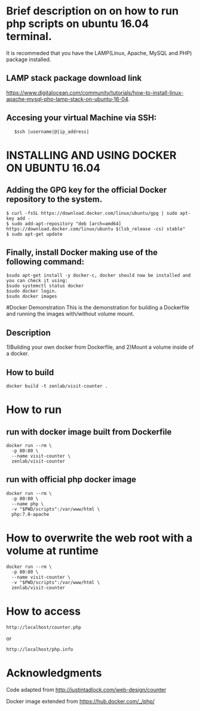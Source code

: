 # Brief description on on how to run php scripts on ubuntu 16.04 terminal.
It is recommeded that you have the LAMP(Linux, Apache, MySQL and PHP) package installed.
## LAMP stack package download link
   https://www.digitalocean.com/community/tutorials/how-to-install-linux-apache-mysql-php-lamp-stack-on-ubuntu-16-04.
## Accesing your virtual Machine via SSH:
```
   $ssh |username|@|ip_address|
   ```
# INSTALLING AND USING DOCKER ON UBUNTU 16.04
## Adding the GPG key for the official Docker repository to the system.
```
$ curl -fsSL https://download.docker.com/linux/ubuntu/gpg | sudo apt-key add -
$ sudo add-apt-repository "deb [arch=amd64] https://download.docker.com/linux/ubuntu $(lsb_release -cs) stable"
$ sudo apt-get update
```
## Finally, install Docker making use of the following command:
```
$sudo apt-get install -y docker-c, docker should now be installed and you can check it using:
$sudo systemctl status docker
$sudo docker login. 
$sudo docker images
```
#Docker Demonstration
This is the demonstration for building a Dockerfile and running the images with/without volume mount.
## Description

1)Building your own docker from Dockerfile, and 2)Mount a volume inside of a docker.

## How to build
```
docker build -t zenlab/visit-counter .
```
# How to run

## run with docker image built from Dockerfile
```
docker run --rm \
  -p 80:80 \
  --name visit-counter \
  zenlab/visit-counter
```
## run with official php docker image
```
docker run --rm \
  -p 80:80 \
  --name php \
  -v "$PWD/scripts":/var/www/html \
  php:7.0-apache
```
# How to overwrite the web root with a volume at runtime
```
docker run --rm \
  -p 80:80 \
  --name visit-counter \
  -v "$PWD/scripts":/var/www/html \
  zenlab/visit-counter
```
# How to access
```
http://localhost/counter.php
```
or
```
http://localhost/php.info
```
# Acknowledgments

Code adapted from http://justintadlock.com/web-design/counter

Docker image extended from https://hub.docker.com/_/php/
